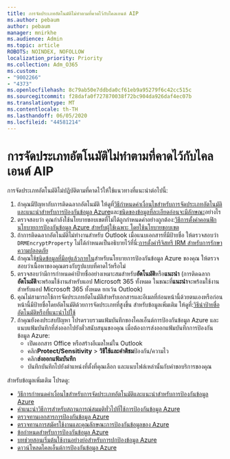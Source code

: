 ```yaml
---
title: การจัดประเภทอัตโนมัติไม่ทําตามที่คาดไว้กับไคลเอนต์ AIP
ms.author: pebaum
author: pebaum
manager: mnirkhe
ms.audience: Admin
ms.topic: article
ROBOTS: NOINDEX, NOFOLLOW
localization_priority: Priority
ms.collection: Adm_O365
ms.custom:
- "9002266"
- "4373"
ms.openlocfilehash: 8c79ab50e7ddbda0cf61eb9a95279f6c42cc515c
ms.sourcegitcommit: f28dafa0f727870038f72bc904da926daf4ec07b
ms.translationtype: MT
ms.contentlocale: th-TH
ms.lasthandoff: 06/05/2020
ms.locfileid: "44581214"
---
```

# <a name="automatic-classification-not-behaving-as-expected-with-the-aip-client"></a>การจัดประเภทอัตโนมัติไม่ทําตามที่คาดไว้กับไคลเอนต์ AIP

การจัดประเภทอัตโนมัติไม่ปฏิบัติตามที่คาดไว้ให้ใช้แนวทางที่แนะนําต่อไปนี้:

1. ถ้าคุณมีปัญหากับการติดฉลากอัตโนมัติ ให้ดูที่[วิธีกําหนดค่าเงื่อนไขสําหรับการจัดประเภทอัตโนมัติและแนะนําสําหรับการป้องกันข้อมูล Azure](https://docs.microsoft.com/azure/information-protection/configure-policy-classification)และ[ชนิดของข้อมูลที่ละเอียดอ่อนจะมีลักษณะ](https://docs.microsoft.com/microsoft-365/compliance/sensitive-information-type-entity-definitions)อย่างไร
2. ตรวจสอบว่า คุณกําลังใช้นโยบายขอบเขตที่ไม่ได้ถูกกําหนดค่าอย่างถูกต้อง:[วิธีการตั้งค่าคอนฟิกนโยบายการป้องกันข้อมูล Azure สําหรับผู้ใช้เฉพาะ โดยใช้นโยบายขอบเขต](https://docs.microsoft.com/azure/information-protection/configure-policy-scope)
3. ถ้าการติดฉลากอัตโนมัติไม่ทํางานสําหรับ Outlook เมื่อแนบเอกสารที่มีป้ายชื่อ ให้ตรวจสอบว่า `DRMEncryptProperty` ไม่ได้กําหนดเป็นอธิบายไว้ที่นี่:[การตั้งค่ารีจิสทรี IRM สําหรับการรักษาความปลอดภัย](https://docs.microsoft.com/deployoffice/security/protect-sensitive-messages-and-documents-by-using-irm-in-office#office-2016-irm-registry-key-options)
4. ถ้าคุณใช้[ชนิดข้อมูลที่มีอยู่แล้วภายใน](https://support.office.com/article/What-the-sensitive-information-types-look-for-fd505979-76be-4d9f-b459-abef3fc9e86b)สําหรับนโยบายการป้องกันข้อมูล Azure ของคุณ ให้ตรวจสอบว่าเนื้อหาของคุณตรงกับรูปแบบที่คาดไว้หรือไม่
5. ตรวจสอบว่ามีการกําหนดค่าป้ายชื่ออย่างเหมาะสมสําหรับ**อัตโนมัติ**หรือ**แนะนํา** (การติดฉลาก**อัตโนมัติ**จะพร้อมใช้งานสําหรับแอป Microsoft 365 ทั้งหมด ในขณะที่**แนะนํา**จะพร้อมใช้งานสําหรับแอป Microsoft 365 ทั้งหมด ยกเว้น Outlook)
6. คุณไม่สามารถใช้การจัดประเภทอัตโนมัติสําหรับเอกสารและอีเมลที่ก่อนหน้านี้ด้วยตนเองหรือก่อนหน้านี้มีป้ายชื่อโดยอัตโนมัติด้วยการจัดประเภทที่สูงขึ้น  สําหรับข้อมูลเพิ่มเติม ให้ดูที่:[วิธีนําป้ายชื่ออัตโนมัติหรือที่แนะนําไปใช้](https://docs.microsoft.com/azure/information-protection/configure-policy-classification#how-automatic-or-recommended-labels-are-applied)
7. ถ้าคุณยังคงประสบปัญหา โปรดรวบรวมแฟ้มบันทึกของไคลเอ็นต์การป้องกันข้อมูล Azure และแนบแฟ้มบันทึกที่ส่งออกไปยังตั๋วสนับสนุนของคุณ เมื่อต้องการส่งออกแฟ้มบันทึกการป้องกันข้อมูล Azure:
    - เปิดเอกสาร Office หรือสร้างอีเมลใหม่ใน Outlook
    - คลิก**Protect/Sensitivity**  >  **วิธีใช้และคําติชม**ป้องกัน/ความไว
    - คลิก**ส่งออกแฟ้มบันทึก**
    - บันทึกบันทึกไปยังตําแหน่งที่ตั้งที่คุณเลือก และแนบไฟล์เหล่านั้นกับคําขอบริการของคุณ

สําหรับข้อมูลเพิ่มเติม โปรดดู:

- [วิธีการกําหนดค่าเงื่อนไขสําหรับการจัดประเภทอัตโนมัติและแนะนําสําหรับการป้องกันข้อมูล Azure](https://docs.microsoft.com/azure/information-protection/configure-policy-classification)
- [คําแนะนําวิธีการสําหรับสถานการณ์สมมติทั่วไปที่ใช้การป้องกันข้อมูล Azure](https://docs.microsoft.com/azure/information-protection/how-to-guides)
- [ตรวจทานเอกสารการป้องกันข้อมูล Azure](https://docs.microsoft.com/azure/information-protection/what-is-information-protection)
- [ตรวจทานการสมัครใช้งานและคุณลักษณะการป้องกันข้อมูลของ Azure](https://azure.microsoft.com/pricing/details/information-protection)
- [ข้อกําหนดสําหรับการป้องกันข้อมูล Azure](https://docs.microsoft.com/azure/information-protection/get-started/requirements)
- [บทช่วยสอนเริ่มต้นใช้งานอย่างย่อสําหรับการปกป้องข้อมูล Azure](https://docs.microsoft.com/azure/information-protection/get-started/infoprotect-quick-start-tutorial)
- [ดาวน์โหลดไคลเอ็นต์การป้องกันข้อมูล Azure](https://www.microsoft.com/download/details.aspx?id=53018)
